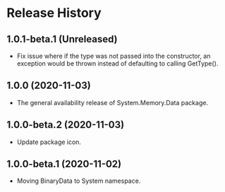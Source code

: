 # Release History

## 1.0.1-beta.1 (Unreleased)
- Fix issue where if the type was not passed into the constructor, an exception would be thrown instead of defaulting to
calling GetType().

## 1.0.0 (2020-11-03)
- The general availability release of System.Memory.Data package.

## 1.0.0-beta.2 (2020-11-03)
- Update package icon.

## 1.0.0-beta.1 (2020-11-02)
- Moving BinaryData to System namespace.
